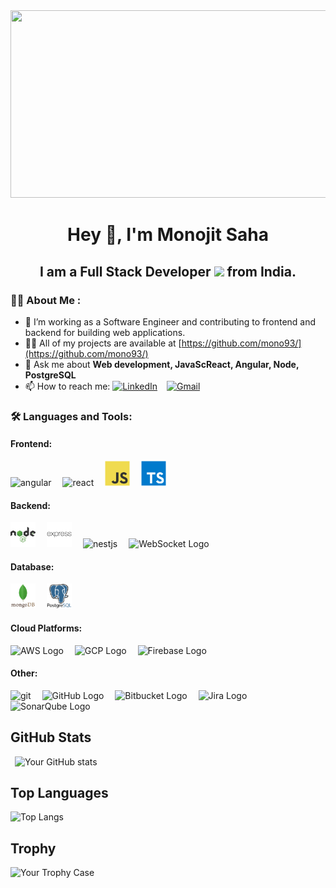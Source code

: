 <div align="center">
  <img src="https://media.giphy.com/media/dWesBcTLavkZuG35MI/giphy.gif" width="600" height="300"/>
</div>
<h1 align="center">Hey 👋, I'm Monojit Saha</h1>
<h2 align="center">I am a Full Stack Developer <img src="https://media.giphy.com/media/WUlplcMpOCEmTGBtBW/giphy.gif" width="30"> from India.</h2>

### :man_technologist: About Me :
- :telescope: I’m working as a Software Engineer and contributing to frontend and backend for building web applications.
- 👨‍💻 All of my projects are available at [https://github.com/mono93/](https://github.com/mono93/)
- 💬 Ask me about **Web development, JavaScReact, Angular, Node, PostgreSQL**
- :mailbox: How to reach me: [![LinkedIn](https://img.shields.io/badge/LinkedIn-Connect-blue?style=for-the-badge&logo=linkedin)](https://linkedin.com/in/www.linkedin.com/in/monojit-saha) &ensp; [![Gmail](https://img.shields.io/badge/Email-Me-red?style=for-the-badge&logo=gmail)](mailto:monojeetsaha1993@gmail.com)

### :hammer_and_wrench: Languages and Tools:

#### Frontend:
<p align="left">
  <img src="https://user-images.githubusercontent.com/25181517/183890595-779a7e64-3f43-4634-bad2-eceef4e80268.png" alt="angular" width="40" height="40"/>
  &emsp;<img src="https://user-images.githubusercontent.com/25181517/183897015-94a058a6-b86e-4e42-a37f-bf92061753e5.png" alt="react" width="40" height="40"/>
  &emsp;<img src="https://raw.githubusercontent.com/devicons/devicon/master/icons/javascript/javascript-original.svg" alt="javascript" width="40" height="40"/>
  &emsp;<img src="https://raw.githubusercontent.com/devicons/devicon/master/icons/typescript/typescript-original.svg" alt="typescript" width="40" height="40"/>
</p>

#### Backend:
<p align="left">
  <img src="https://raw.githubusercontent.com/devicons/devicon/master/icons/nodejs/nodejs-original-wordmark.svg" alt="nodejs" width="40" height="40"/>
  &emsp;<img src="https://raw.githubusercontent.com/devicons/devicon/master/icons/express/express-original-wordmark.svg" alt="express" width="40" height="40"/>
  &emsp;<img src="https://user-images.githubusercontent.com/136815194/273370085-519bfaf3-c242-431e-a269-876979f05574.png" alt="nestjs" width="40" height="40"/>
  &emsp;<img src="https://user-images.githubusercontent.com/25181517/187070862-03888f18-2e63-4332-95fb-3ba4f2708e59.png" alt="WebSocket Logo" width="50" height="50">
</p>

#### Database:
<p align="left">
  <img src="https://raw.githubusercontent.com/devicons/devicon/master/icons/mongodb/mongodb-original-wordmark.svg" alt="mongodb" width="40" height="40"/>
  &emsp;<img src="https://raw.githubusercontent.com/devicons/devicon/master/icons/postgresql/postgresql-original-wordmark.svg" alt="postgresql" width="40" height="40"/>
</p>

#### Cloud Platforms:
<p align="left">
  <img src="https://user-images.githubusercontent.com/25181517/183896132-54262f2e-6d98-41e3-8888-e40ab5a17326.png" alt="AWS Logo" width="40" height="40"> 
  &emsp;<img src="https://user-images.githubusercontent.com/25181517/183911547-990692bc-8411-4878-99a0-43506cdb69cf.png" alt="GCP Logo" width="40" height="40"> 
  &emsp;<img src="https://user-images.githubusercontent.com/25181517/189716855-2c69ca7a-5149-4647-936d-780610911353.png" alt="Firebase Logo" width="40" height="40"> 
</p>

#### Other:
<p align="left">
  <img src="https://www.vectorlogo.zone/logos/git-scm/git-scm-icon.svg" alt="git" width="40" height="40"/>
  &emsp;<img src="https://user-images.githubusercontent.com/25181517/192108374-8da61ba1-99ec-41d7-80b8-fb2f7c0a4948.png" alt="GitHub Logo" width="40" height="40"> 
  &emsp;<img src="https://user-images.githubusercontent.com/25181517/192108375-268c35e6-ab26-44b2-88bf-e3121a4e5083.png" alt="Bitbucket Logo" width="40" height="40">
  &emsp;<img src="https://user-images.githubusercontent.com/25181517/183912952-83784e94-629d-4c34-a961-ae2ae795b662.png" alt="Jira Logo" width="40" height="40">
  &emsp;<img src="https://user-images.githubusercontent.com/25181517/184146221-671413cb-b1ae-47db-a232-b37c99281516.png" alt="SonarQube Logo" width="40" height="40">
</p>

## GitHub Stats
<!-- &ensp;![Your Contributions](https://github-readme-streak-stats.herokuapp.com/?user=mono93&show_icons=true&theme=transparent) -->
&ensp;![Your GitHub stats](https://github-readme-stats.vercel.app/api?username=mono93&show_icons=true&theme=transparent&rank_icon=github)

## Top Languages
![Top Langs](https://github-readme-stats.vercel.app/api/top-langs/?username=mono93&show_icons=true&theme=transparent&layout=donut)

## Trophy
![Your Trophy Case](https://github-profile-trophy.vercel.app/?username=mono93&theme=darkhub&margin-w=15&column=5&margin-h=15)
